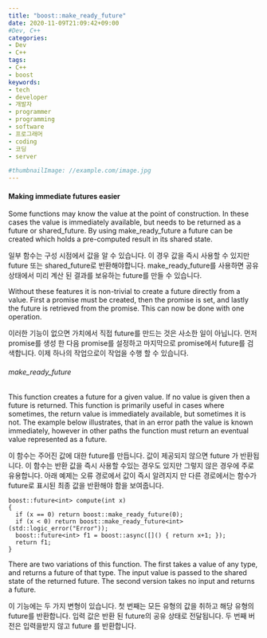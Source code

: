 ```yaml
---
title: "boost::make_ready_future"
date: 2020-11-09T21:09:42+09:00
#Dev, C++
categories:
- Dev
- C++
tags:
- C++
- boost
keywords:
- tech
- developer
- 개발자
- programmer
- programming
- software
- 프로그래머
- coding
- 코딩
- server

#thumbnailImage: //example.com/image.jpg
---
```


#### Making immediate futures easier

Some functions may know the value at the point of construction. In these cases the value is immediately available, but needs to be returned as a future or shared_future. By using make_ready_future a future can be created which holds a pre-computed result in its shared state.

일부 함수는 구성 시점에서 값을 알 수 있습니다. 이 경우 값을 즉시 사용할 수 있지만 future 또는 shared_future로 반환해야합니다. make_ready_future를 사용하면 공유 상태에서 미리 계산 된 결과를 보유하는 future를 만들 수 있습니다.

<!--more-->

Without these features it is non-trivial to create a future directly from a value. First a promise must be created, then the promise is set, and lastly the future is retrieved from the promise. This can now be done with one operation.

이러한 기능이 없으면 가치에서 직접 future를 만드는 것은 사소한 일이 아닙니다. 먼저 promise를 생성 한 다음 promise를 설정하고 마지막으로 promise에서 future를 검색합니다. 이제 하나의 작업으로이 작업을 수행 할 수 있습니다.

###### make_ready_future

This function creates a future for a given value. If no value is given then a future<void> is returned. This function is primarily useful in cases where sometimes, the return value is immediately available, but sometimes it is not. The example below illustrates, that in an error path the value is known immediately, however in other paths the function must return an eventual value represented as a future.

이 함수는 주어진 값에 대한 future를 만듭니다. 값이 제공되지 않으면 future <void>가 반환됩니다. 이 함수는 반환 값을 즉시 사용할 수있는 경우도 있지만 그렇지 않은 경우에 주로 유용합니다. 아래 예제는 오류 경로에서 값이 즉시 알려지지 만 다른 경로에서는 함수가 future로 표시된 최종 값을 반환해야 함을 보여줍니다.

```
boost::future<int> compute(int x)
{
  if (x == 0) return boost::make_ready_future(0);
  if (x < 0) return boost::make_ready_future<int>(std::logic_error("Error"));
  boost::future<int> f1 = boost::async([]() { return x+1; });
  return f1;
}
```

There are two variations of this function. The first takes a value of any type, and returns a future of that type. The input value is passed to the shared state of the returned future. The second version takes no input and returns a future<void>.

이 기능에는 두 가지 변형이 있습니다. 첫 번째는 모든 유형의 값을 취하고 해당 유형의 future를 반환합니다. 입력 값은 반환 된 future의 공유 상태로 전달됩니다. 두 번째 버전은 입력을받지 않고 future <void>를 반환합니다.
